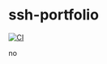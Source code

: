 # ssh-portfolio

[![CI](https://github.com//ssh-portfolio/workflows/CI/badge.svg)](https://github.com//ssh-portfolio/actions)

no
